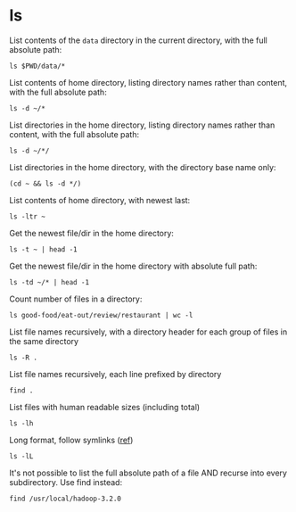# ls

List contents of the `data` directory in the current directory, with the full absolute path:

```
ls $PWD/data/*
```

List contents of home directory, listing directory names rather than content, with the full absolute path:

```
ls -d ~/*
```

List directories in the home directory, listing directory names rather than content, with the full absolute path:

```
ls -d ~/*/
```

List directories in the home directory, with the directory base name only:

```
(cd ~ && ls -d */)
```

List contents of home directory, with newest last:

```
ls -ltr ~
```

Get the newest file/dir in the home directory:

```
ls -t ~ | head -1
```

Get the newest file/dir in the home directory with absolute full path:

```
ls -td ~/* | head -1
```

Count number of files in a directory:

```
ls good-food/eat-out/review/restaurant | wc -l
```

List file names recursively, with a directory header for each group of files in the same directory

```
ls -R .
```

List file names recursively, each line prefixed by directory

```
find .
```

List files with human readable sizes (including total)

```
ls -lh
```

Long format, follow symlinks ([ref](https://unix.stackexchange.com/a/89319/2680))

```
ls -lL
```

It's not possible to list the full absolute path of a file AND recurse into every subdirectory. Use find instead:

```
find /usr/local/hadoop-3.2.0
```
